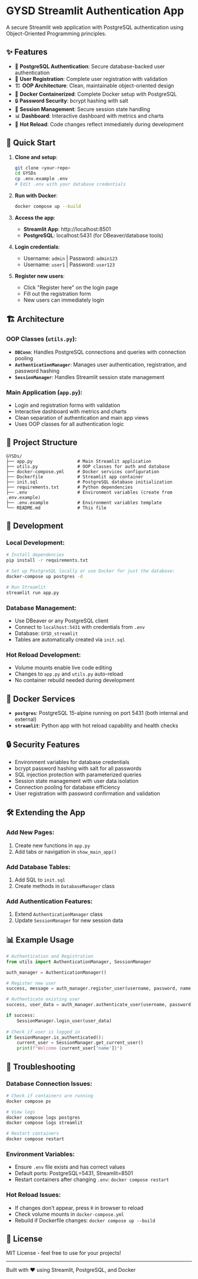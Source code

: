 # GYSD Streamlit Authentication App

A secure Streamlit web application with PostgreSQL authentication using Object-Oriented Programming principles.

## ✨ Features

- 🔐 **PostgreSQL Authentication**: Secure database-backed user authentication
- 📝 **User Registration**: Complete user registration with validation
- 🏗️ **OOP Architecture**: Clean, maintainable object-oriented design
- 🐳 **Docker Containerized**: Complete Docker setup with PostgreSQL
- 🔒 **Password Security**: bcrypt hashing with salt
- 👤 **Session Management**: Secure session state handling
- 📊 **Dashboard**: Interactive dashboard with metrics and charts
- 🔄 **Hot Reload**: Code changes reflect immediately during development

## 🚀 Quick Start

1. **Clone and setup**:
   ```bash
   git clone <your-repo>
   cd GYSDs
   cp .env.example .env
   # Edit .env with your database credentials
   ```

2. **Run with Docker**:
   ```bash
   docker compose up --build
   ```

3. **Access the app**:
   - **Streamlit App**: http://localhost:8501
   - **PostgreSQL**: localhost:5431 (for DBeaver/database tools)

4. **Login credentials**:
   - Username: `admin` | Password: `admin123`
   - Username: `user1` | Password: `user123`
   
5. **Register new users**:
   - Click "Register here" on the login page
   - Fill out the registration form
   - New users can immediately login

## 🏗️ Architecture

### **OOP Classes** (`utils.py`):
- **`DBConn`**: Handles PostgreSQL connections and queries with connection pooling
- **`AuthenticationManager`**: Manages user authentication, registration, and password hashing
- **`SessionManager`**: Handles Streamlit session state management

### **Main Application** (`app.py`):
- Login and registration forms with validation
- Interactive dashboard with metrics and charts
- Clean separation of authentication and main app views
- Uses OOP classes for all authentication logic

## 📁 Project Structure

```
GYSDs/
├── app.py                 # Main Streamlit application
├── utils.py               # OOP classes for auth and database
├── docker-compose.yml     # Docker services configuration
├── Dockerfile             # Streamlit app container
├── init.sql               # PostgreSQL database initialization
├── requirements.txt       # Python dependencies
├── .env                   # Environment variables (create from .env.example)
├── .env.example           # Environment variables template
└── README.md              # This file
```

## 🔧 Development

### **Local Development**:
```bash
# Install dependencies
pip install -r requirements.txt

# Set up PostgreSQL locally or use Docker for just the database:
docker-compose up postgres -d

# Run Streamlit
streamlit run app.py
```

### **Database Management**:
- Use DBeaver or any PostgreSQL client
- Connect to `localhost:5431` with credentials from `.env`
- Database: `GYSD_streamlit`
- Tables are automatically created via `init.sql`

### **Hot Reload Development**:
- Volume mounts enable live code editing
- Changes to `app.py` and `utils.py` auto-reload
- No container rebuild needed during development

## 🐳 Docker Services

- **`postgres`**: PostgreSQL 15-alpine running on port 5431 (both internal and external)
- **`streamlit`**: Python app with hot reload capability and health checks

## 🔒 Security Features

- Environment variables for database credentials
- bcrypt password hashing with salt for all passwords
- SQL injection protection with parameterized queries
- Session state management with user data isolation
- Connection pooling for database efficiency
- User registration with password confirmation and validation

## 🛠️ Extending the App

### **Add New Pages**:
1. Create new functions in `app.py`
2. Add tabs or navigation in `show_main_app()`

### **Add Database Tables**:
1. Add SQL to `init.sql`
2. Create methods in `DatabaseManager` class

### **Add Authentication Features**:
1. Extend `AuthenticationManager` class
2. Update `SessionManager` for new session data

## 📊 Example Usage

```python
# Authentication and Registration
from utils import AuthenticationManager, SessionManager

auth_manager = AuthenticationManager()

# Register new user
success, message = auth_manager.register_user(username, password, name, email)

# Authenticate existing user
success, user_data = auth_manager.authenticate_user(username, password)

if success:
    SessionManager.login_user(user_data)
    
# Check if user is logged in
if SessionManager.is_authenticated():
    current_user = SessionManager.get_current_user()
    print(f"Welcome {current_user['name']}")
```

## 🐛 Troubleshooting

### **Database Connection Issues**:
```bash
# Check if containers are running
docker compose ps

# View logs
docker compose logs postgres
docker compose logs streamlit

# Restart containers
docker compose restart
```

### **Environment Variables**:
- Ensure `.env` file exists and has correct values
- Default ports: PostgreSQL=5431, Streamlit=8501
- Restart containers after changing `.env`: `docker compose restart`

### **Hot Reload Issues**:
- If changes don't appear, press `R` in browser to reload
- Check volume mounts in `docker-compose.yml`
- Rebuild if Dockerfile changes: `docker compose up --build`

## 📝 License

MIT License - feel free to use for your projects!

---

Built with ❤️ using Streamlit, PostgreSQL, and Docker